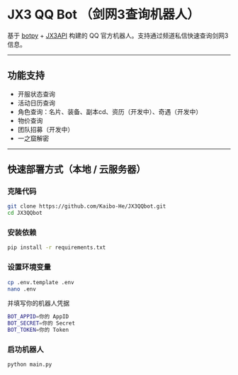# JX3 QQ Bot （剑网3查询机器人）

基于 [botpy](https://github.com/tencent-connect/botpy) + [JX3API](https://www.jx3api.com) 构建的 QQ 官方机器人。支持通过频道私信快速查询剑网3信息。

---

## 功能支持

- 开服状态查询
- 活动日历查询
- 角色查询：名片、装备、副本cd、资历（开发中）、奇遇（开发中）
- 物价查询
- 团队招募（开发中）
- 一之窟解密

---

## 快速部署方式（本地 / 云服务器）

### 克隆代码
```bash
git clone https://github.com/Kaibo-He/JX3QQbot.git
cd JX3QQbot
```
### 安装依赖
```bash
pip install -r requirements.txt
```

### 设置环境变量
```bash
cp .env.template .env
nano .env
```
并填写你的机器人凭据
```bash
BOT_APPID=你的 AppID
BOT_SECRET=你的 Secret
BOT_TOKEN=你的 Token
```

### 启功机器人
```bash 
python main.py 
```

